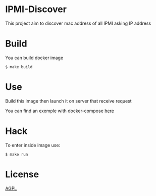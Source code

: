# IPMI-Discover

This project aim to discover mac address of all IPMI asking IP address

# Build

You can build docker image

```
$ make build
```

# Use

Build this image then launch it on server that receive request

You can find an exemple with docker-compose [here](/docker)

# Hack

To enter inside image use:

```
$ make run
```

# License
[AGPL](https://en.wikipedia.org/wiki/Affero_General_Public_License)